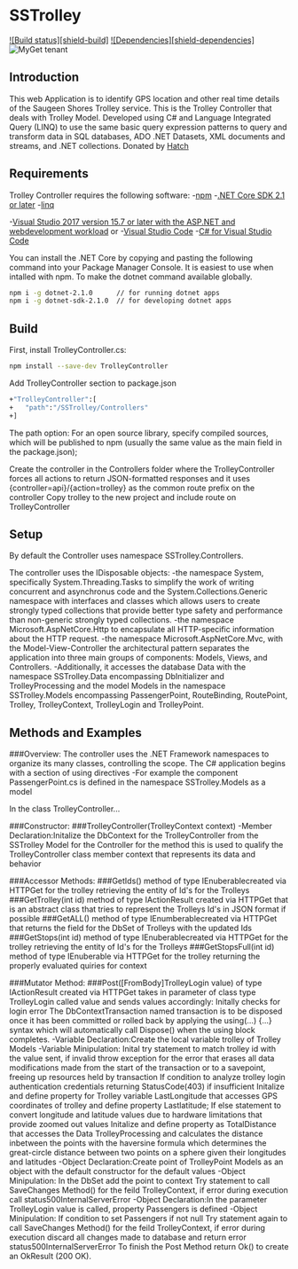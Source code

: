 SSTrolley
==========
[![Build status][shield-build]](#)
[![Dependencies][shield-dependencies]](#)
![MyGet tenant](https://img.shields.io/dotnet.myget/dotnet-coreclr/v/Microsoft.DotNet.CoreCLR.svg)

Introduction
------------
This web Application is to identify GPS location and other real time details of the Saugeen Shores Trolley service.
This is the Trolley Controller that deals with Trolley Model.
Developed using C# and Language Integrated Query (LINQ) to use the same basic query expression patterns to query and transform data in SQL databases, ADO .NET Datasets, XML documents and streams, and .NET collections.
Donated by [Hatch](https://www.hatch.com/)

 Requirements
-------------
Trolley Controller requires the following software:
-[npm](https://www.npmjs.com/get-npm)
-[.NET Core SDK 2.1 or later](https://www.microsoft.com/net/download/all)
-[linq](https://www.npmjs.com/package/linq)

-[Visual Studio 2017 version 15.7 or later with the ASP.NET and webdevelopment workload](https://www.visualstudio.com/downloads/)
or 
-[Visual Studio Code](https://code.visualstudio.com/download)
-[C# for Visual Studio Code](https://marketplace.visualstudio.com/items?itemName=ms-vscode.csharp)

You can install the .NET Core by copying and pasting the following command into your Package Manager Console.
It is easiest to use when intalled with npm.
To make the dotnet command available globally.

```bash
npm i -g dotnet-2.1.0      // for running dotnet apps
npm i -g dotnet-sdk-2.1.0  // for developing dotnet apps
```

Build
------
First, install TrolleyController.cs:

```bash
npm install --save-dev TrolleyController
```

Add TrolleyController section to package.json

```bash
+"TrolleyController":[
+	"path":"/SSTrolley/Controllers"
+]
```

The path option:
For an open source library, specify compiled sources, which will be published to npm (usually the same value as the main field in the package.json);

Create the controller in the Controllers folder where the TrolleyController forces all actions to return JSON-formatted responses and it uses {controller=api}/{action=trolley} as the common route prefix on the controller
Copy trolley to the new project and include route on TrolleyController

Setup
-----
By default the Controller uses namespace SSTrolley.Controllers.

The controller uses the IDisposable objects:
-the namespace System, specifically System.Threading.Tasks to simplify the work of writing concurrent and asynchronus code and the System.Collections.Generic namespace with interfaces and classes which allows users to create strongly typed collections that provide better type safety and performance than non-generic strongly typed collections.
-the namespace Microsoft.AspNetCore.Http to encapsulate all HTTP-specific information about the HTTP request.
-the namespace Microsoft.AspNetCore.Mvc, with the Model-View-Controller the architectural pattern separates the application into three main groups of components: Models, Views, and Controllers. 
-Additionally, it accesses the database Data with the namespace SSTrolley.Data encompassing DbInitializer and TrolleyProcessing and the model Models in the namespace SSTrolley.Models encompassing PassengerPoint, RouteBinding, RoutePoint, Trolley, TrolleyContext, TrolleyLogin and TrolleyPoint.

Methods and Examples
-------------------
###Overview:
The controller uses the .NET Framework namespaces to organize its many classes, controlling the scope. 
The C# application begins with a section of using directives
-For example the component PassengerPoint.cs is defined in the namespace SSTrolley.Models as a model

In the class TrolleyController...

###Constructor:
###TrolleyController(TrolleyContext context)
-Member Declaration:Initalize the DbContext for the TrolleyController from the SSTrolley Model for the Controller for the method 
this is used to qualify the TrolleyController class member context that represents its data and behavior

###Accessor Methods:
###GetIds() 
method of type IEnuberable<int>created via HTTPGet for the trolley retrieving the entity of Id's for the Trolleys
###GetTrolley(int id)
method of type IActionResult created via HTTPGet that is an abstract class that tries to represent the Trolleys Id's  in JSON format if possible
###GetALL()
method of type IEnumberable<Trolley>created via HTTPGet that returns the field for the DbSet of Trolleys with the updated Ids
###GetStops(int id)
method of type IEnuberable<int>created via HTTPGet for the trolley retrieving the entity of Id's for the Trolleys
###GetStopsFull(int id)
method of type IEnuberable<RoutePoint> via HTTPGet for the trolley returning the properly evaluated quiries for context


###Mutator Method:
###Post([FromBody]TrolleyLogin value) 
of type IActionResult created via HTTPGet takes in parameter of class type TrolleyLogin called value and sends values accordingly:
Initally checks for login error
The DbContextTransaction named transaction is to be disposed once it has been committed or rolled back by applying the using(…) {…} syntax which will automatically call Dispose() when the using block completes.
-Variable Declaration:Create the local variable trolley of Trolley Models
-Variable Minipulation:
	Inital try statement to match trolley id with the value sent, if invalid throw exception for the error that erases all data modifications made from the start of the transaction or to a savepoint, freeing up resources held by transaction
	If condition to analyze trolley login authentication credentials returning StatusCode(403) if insufficient
	Initalize and define property for Trolley variable LastLongitude that accesses GPS coordinates of trolley and define property Lastlatitude;
	If else statement to convert longitude and latitude values due to hardware limitations that provide zoomed out values
	Initalize and define property as TotalDistance that accesses the Data TrolleyProcessing and calculates the distance inbetween the points with the haversine formula which determines the great-circle distance between two points on a sphere given their longitudes and latitudes
-Object Declaration:Create point of TrolleyPoint Models as an object with the default constructor for the default values
-Object Minipulation:
	In the DbSet add the point to context
	Try statement to call SaveChanges Method() for the feild TrolleyContext, if error during execution call status500InternalServerError
-Object Declaration:In the parameter TrolleyLogin value is called, property Passengers is defined
-Object Minipulation:
	If condition to set Passengers if not null
Try statement again to call SaveChanges Method() for the feild TrolleyContext, if error during execution discard all changes made to database and return error status500InternalServerError
To finish the Post Method return Ok() to create an OkResult (200 OK).

